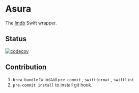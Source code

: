 # Asura

The [lmdb](https://github.com/LMDB/lmdb) Swift wrapper.

## Status

[![codecov](https://codecov.io/gh/L1MeN9Yu/Asura/branch/main/graph/badge.svg?token=BJTX3V1Y25)](https://codecov.io/gh/L1MeN9Yu/Asura)

## Contribution

1. `brew bundle` to install `pre-commit` , `swiftformat` , `swiftlint`
2. `pre-commit install` to install git hook.
